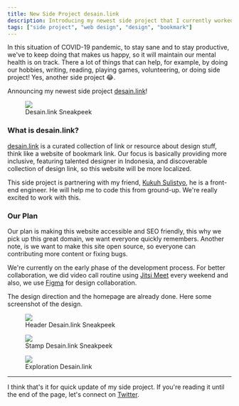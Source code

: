 ```yaml
---
title: New Side Project desain.link
description: Introducing my newest side project that I currently worked on.
tags: ["side project", "web design", "design", "bookmark"]
---
```


In this situation of COVID-19 pandemic, to stay sane and to stay productive, we've to keep doing that makes us happy, so it will maintain our mental health is on track. There a lot of things that can help, for example, by doing our hobbies, writing, reading, playing games, volunteering, or doing side project! Yes, another side project 😂.

Announcing my newest side project [desain.link](https://desain.link)!

<figure>
        <img src="https://res.cloudinary.com/afnizarnur/image/upload/afnizarnur.com/desain-dot-link-sneak-peek_hz0nze.png" /> 
        <figcaption>Desain.link Sneakpeek</figcaption>
</figure>

### What is desain.link?

[desain.link](https://desain.link) is a curated collection of link or resource about design stuff, think like a website of bookmark link. Our focus is basically providing more inclusive, featuring talented designer in Indonesia, and discoverable collection of design link, so this website will be more localized.

This side project is partnering with my friend, [Kukuh Sulistyo](https://id.linkedin.com/in/suliskh), he is a front-end engineer. He will help me to code this from ground-up. We're really excited to work with this.

### Our Plan

Our plan is making this website accessible and SEO friendly, this why we pick up this great domain, we want everyone quickly remembers. Another note, is we want to make this site open source, so everyone can contributing more content or fixing bugs.

We're currently on the early phase of the development process. For better collaboration, we did video call routine using [Jitsi Meet](https://meet.jit.si/) every weekend and also, we use [Figma](figma.com/) for design collaboration.

The design direction and the homepage are already done. Here some screenshot of the design.

<figure>
        <img src="https://res.cloudinary.com/afnizarnur/image/upload/afnizarnur.com/header-desain-dot-link_mcy4it.jpg" /> 
        <figcaption>Header Desain.link Sneakpeek</figcaption>
</figure>

<figure>
        <img src="https://res.cloudinary.com/afnizarnur/image/upload/afnizarnur.com/stempel_yrc6ih.png" /> 
        <figcaption>Stamp Desain.link Sneakpeek</figcaption>
</figure>

<figure>
        <img src="https://res.cloudinary.com/afnizarnur/image/upload/afnizarnur.com/desain-dot-link-exploration_ifpqf3.png" /> 
        <figcaption>Exploration Desain.link</figcaption>
</figure>

---

I think that's it for quick update of my side project. If you're reading it until the end of the page, let's connect on [Twitter](https://twitter.com/afnizarnur).

